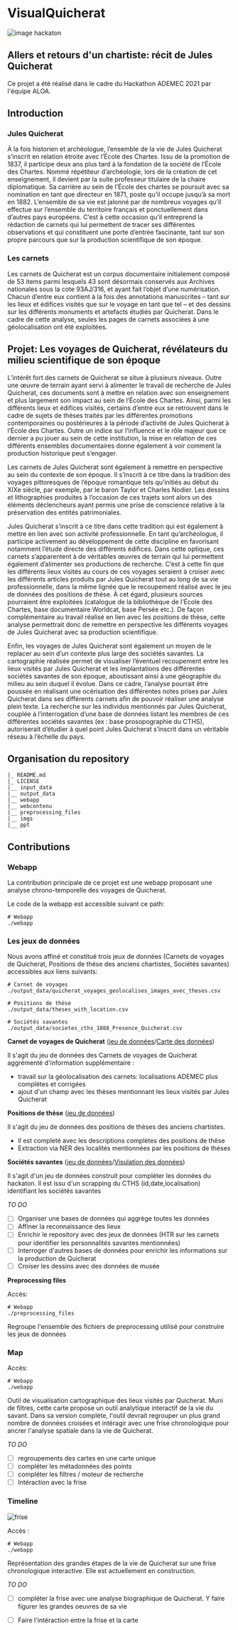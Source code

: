 # VisualQuicherat

![image hackaton](imgs/hackaton.png)

## Allers et retours d'un chartiste: récit de Jules Quicherat
Ce projet a été réalisé dans le cadre du Hackathon ADEMEC 2021 par l'équipe ALOA.

## Introduction

### Jules Quicherat

À la fois historien et archéologue, l’ensemble de la vie de Jules Quicherat s’inscrit en relation étroite avec l’École des Chartes. Issu de la promotion de 1837, il participe deux ans plus tard à la fondation de la société de l’École des Chartes. Nommé répétiteur d’archéologie, lors de la création de cet enseignement, il devient par la suite professeur titulaire de la chaire diplomatique. Sa carrière au sein de l’École des chartes se poursuit avec sa nomination en tant que directeur en 1871, poste qu’il occupe jusqu’à sa mort en 1882. L’ensemble de sa vie est jalonné par de nombreux voyages qu’il effectue sur l’ensemble du territoire français et ponctuellement dans d’autres pays européens. C’est à cette occasion qu’il entreprend la rédaction de carnets qui lui permettent de tracer ses différentes observations et qui constituent une porte d’entrée fascinante, tant sur son propre parcours que sur la production scientifique de son époque.

### Les carnets

Les carnets de Quicherat est un corpus documentaire initialement composé de 53 items parmi lesquels 43 sont désormais conservés aux Archives nationales sous la cote 93AJ/316, et ayant fait l’objet d’une numérisation. Chacun d’entre eux contient à la fois des annotations manuscrites – tant sur les lieux et édifices visités que sur le voyage en tant que tel – et des dessins sur les différents monuments et artefacts étudiés par Quicherat. Dans le cadre de cette analyse, seules les pages de carnets associées à une géolocalisation ont été exploitées.


## Projet: Les voyages de Quicherat, révélateurs du milieu scientifique de son époque

L’intérêt fort des carnets de Quicherat se situe à plusieurs niveaux. Outre une œuvre de terrain ayant servi à alimenter le travail de recherche de Jules Quicherat, ces documents sont à mettre en relation avec son enseignement et plus largement son impact au sein de l’École des Chartes. Ainsi, parmi les différents lieux et édifices visités, certains d’entre eux se retrouvent dans le cadre de sujets de thèses traités par les différentes promotions contemporaines ou postérieures à la période d’activité de Jules Quicherat à l’École des Chartes. Outre un indice sur l’influence et le rôle majeur que ce dernier a pu jouer au sein de cette institution, la mise en relation de ces différents ensembles documentaires donne également à voir comment la production historique peut s’engager.

Les carnets de Jules Quicherat sont également à remettre en perspective au sein du contexte de son époque. Il s’inscrit à ce titre dans la tradition des voyages pittoresques de l’époque romantique tels qu’initiés au début du XIXe siècle, par exemple, par le baron Taylor et Charles Nodier. Les dessins et lithographies produites à l’occasion de ces trajets sont alors un des éléments déclencheurs ayant permis une prise de conscience relative à la préservation des entités patrimoniales.

Jules Quicherat s’inscrit à ce titre dans cette tradition qui est également à mettre en lien avec son activité professionnelle. En tant qu’archéologue, il participe activement au développement de cette discipline en favorisant notamment l’étude directe des différents édifices. Dans cette optique, ces carnets s’apparentent à de véritables œuvres de terrain qui lui permettent également d’alimenter ses productions de recherche. C’est à cette fin que les différents lieux visités au cours de ces voyages seraient à croiser avec les différents articles produits par Jules Quicherat tout au long de sa vie professionnelle, dans la même lignée que le recoupement réalisé avec le jeu de données des positions de thèse. À cet égard, plusieurs sources pourraient être exploitées (catalogue de la bibliothèque de l’École des Chartes, base documentaire Worldcat, base Persée etc.). De façon complémentaire au travail réalisé en lien avec les positions de thèse, cette analyse permettrait donc de remettre en perspective les différents voyages de Jules Quicherat avec sa production scientifique.

Enfin, les voyages de Jules Quicherat sont également un moyen de le replacer au sein d’un contexte plus large des sociétés savantes. La cartographie réalisée permet de visualiser l’éventuel recoupement entre les lieux visités par Jules Quicherat et les implantations des différentes sociétés savantes de son époque, aboutissant ainsi à une géographie du milieu au sein duquel il évolue. Dans ce cadre, l’analyse pourrait être poussée en réalisant une océrisation des différentes notes prises par Jules Quicherat dans ses différents carnets afin de pouvoir réaliser une analyse plein texte. La recherche sur les individus mentionnés par Jules Quicherat, couplée à l’interrogation d’une base de données listant les membres de ces différentes sociétés savantes (ex : base prosopographie du CTHS), autoriserait d’étudier à quel point Jules Quicherat s’inscrit dans un véritable réseau à l’échelle du pays.

## Organisation du repository

```
|_ README.md
|_ LICENSE
|__ input_data
|__ output_data
|__ webapp
|__ webcontenu
|__ preprocessing_files
|__ imgs
|__ ppt
```

## Contributions

### Webapp

La contribution principale de ce projet est une webapp proposant une analyse chrono-temporelle des voyages de Quicherat.

Le code de la webapp est accessible suivant ce path:

```
# Webapp
./webapp
````

### Les jeux de données

Nous avons affiné et constitué trois jeux de données (Carnets de voyages de Quicherat, Positions de thèse des anciens chartistes, Sociétés savantes) accessibles aux liens suivants:

```
# Carnet de voyages
./output_data/quicherat_voyages_geolocalises_images_avec_theses.csv

# Positions de thèse
./output_data/theses_with_location.csv

# Sociétés savantes
./output_data/societes_cths_1888_Presence_Quicherat.csv
````

**Carnet de voyages de Quicherat** ([jeu de données](./output_data/quicherat_voyages_geolocalises_images_avec_theses.csv)/[Carte des données](http://umap.openstreetmap.fr/fr/map/carte-des-pages-de-quicherat-geolocalisees_660906#11/46.5641/0.2815))

Il s'agit du jeu de données des Carnets de voyages de Quicherat aggrémenté d'information supplémentaire :
- travail sur la géolocalisation des carnets: localisations ADEMEC plus complètes et corrigées
- ajout d'un champ avec les thèses mentionnant les lieux visités par Jules Quicherat

**Positions de thèse** ([jeu de données](./output_data/theses_with_location.csv))

Il s'agit du jeu de données des positions de thèses des anciens chartistes.
- Il est completé avec les descriptions complètes des positions de thèse
- Extraction via NER des localités mentionnées par les positions de thèses

**Sociétés savantes** ([jeu de données](./output_data/societes_cths_1888_Presence_Quicherat.csv)/[Visulation des données](http://umap.openstreetmap.fr/fr/map/carte-des-pages-de-quicherat-geolocalisees_660906#8/47.558/2.076))

Il s'agit d'un jeu de données construit pour compléter les données du hackaton. Il est issu d'un scrapping du CTHS (id,date,localisation) identifiant les sociétés savantes

*TO DO*

- [ ] Organiser une bases de données qui aggrège toutes les données
- [ ] Affiner la reconnaissance des lieux
- [ ] Enrichir le repository avec des jeux de données (HTR sur les carnets pour identifier les personnalités savantes mentionnées)
- [ ] Interroger d'autres bases de données pour enrichir les informations sur la production de Quicherat
- [ ] Croiser les dessins avec des données de musée

**Preprocessing files**

Accès:

```
# Webapp
./preprocessing_files
```

Regroupe l'ensemble des fichiers de preprocessing utilisé pour construire les jeux de données

### Map

Accès:

```
# Webapp
./webapp
````

Outil de visualisation cartographique des lieux visités par Quicherat. Muni de filtres, cette carte propose un outil analytique interactif de la vie du savant. Dans sa version complète, l'outil devrait regrouper un plus grand nombre de données croisées et intéragir avec une frise chronologique pour ancrer l'analyse spatiale dans la vie de Quicherat.

*TO DO*

- [ ] regroupements des cartes en une carte unique
- [ ] compléter les métadonnées des points
- [ ] compléter les filtres / moteur de recherche
- [ ] Intéraction avec la frise

### Timeline

![frise](imgs/frise.png)

Accès :

```
# Webapp
./webapp
````

Représentation des grandes étapes de la vie de Quicherat sur une frise chronologique interactive. Elle est actuellement en construction.

*TO DO*

- [ ] compléter la frise avec une analyse biographique de Quicherat. Y faire figurer les grandes oeuvres de sa vie
- [ ] Faire l'intéraction entre la frise et la carte


